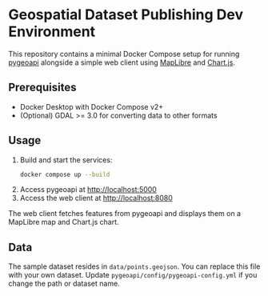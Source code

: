 # Geospatial Dataset Publishing Dev Environment

This repository contains a minimal Docker Compose setup for running
[pygeoapi](https://pygeoapi.io/) alongside a simple web client using
[MapLibre](https://maplibre.org/) and [Chart.js](https://www.chartjs.org/).

## Prerequisites
- Docker Desktop with Docker Compose v2+
- (Optional) GDAL >= 3.0 for converting data to other formats

## Usage
1. Build and start the services:
   ```bash
   docker compose up --build
   ```
2. Access pygeoapi at [http://localhost:5000](http://localhost:5000)
3. Access the web client at [http://localhost:8080](http://localhost:8080)

The web client fetches features from pygeoapi and displays them on a
MapLibre map and Chart.js chart.

## Data
The sample dataset resides in `data/points.geojson`. You can replace
this file with your own dataset. Update `pygeoapi/config/pygeoapi-config.yml`
if you change the path or dataset name.
